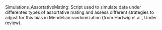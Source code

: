 Simulations_AssortativeMating: Script used to simulate data under differentes types of assortative mating and assess different strategies to adjust for this bias in Mendelian randomization (from Hartwig et al., Under review).
